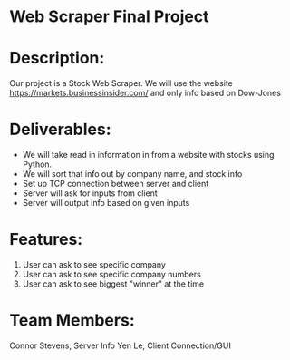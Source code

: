 # Web Scraper Final Project

# Description:
Our project is a Stock Web Scraper. We will use the website https://markets.businessinsider.com/ and only info based on Dow-Jones 


# Deliverables:
- We will take read in information in from a website with stocks using Python. 
- We will sort that info out by company name, and stock info
- Set up TCP connection between server and client
- Server will ask for inputs from client
- Server will output info based on given inputs


# Features: 
1. User can ask to see specific company
2. User can ask to see specific company numbers
3. User can ask to see biggest "winner" at the time


# Team Members:
Connor Stevens, Server Info 
Yen Le, Client Connection/GUI 
